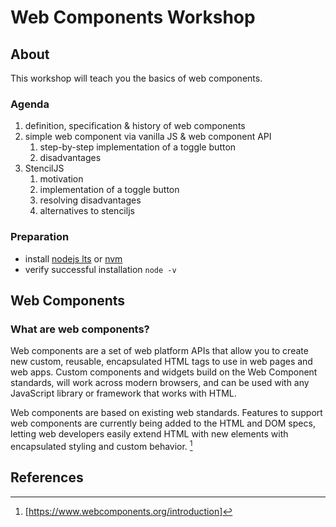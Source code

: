 # Web Components Workshop

## About

This workshop will teach you the basics of web components.

### Agenda

1. definition, specification & history of web components
2. simple web component via vanilla JS & web component API
    1. step-by-step implementation of a toggle button
    2. disadvantages
3. StencilJS
    1. motivation
    2. implementation of a toggle button
    3. resolving disadvantages
    4. alternatives to stenciljs


### Preparation

- install [nodejs lts](https://nodejs.org/en/download/) or [nvm](https://github.com/nvm-sh/nvm)
- verify successful installation `node -v`

## Web Components

### What are web components?

Web components are a set of web platform APIs that allow you to create new custom, reusable, encapsulated HTML tags to use in web pages and web apps. Custom components and widgets build on the Web Component standards, will work across modern browsers, and can be used with any JavaScript library or framework that works with HTML.

Web components are based on existing web standards. Features to support web components are currently being added to the HTML and DOM specs, letting web developers easily extend HTML with new elements with encapsulated styling and custom behavior. [^1]


## References

[^1]: [https://www.webcomponents.org/introduction]